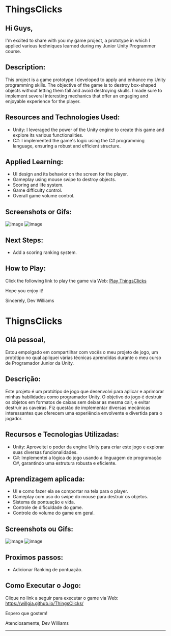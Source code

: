 # ThingsClicks

## Hi Guys,

I'm excited to share with you my game project, a prototype in which I applied various techniques learned during my Junior Unity Programmer course.

## Description:
This project is a game prototype I developed to apply and enhance my Unity programming skills. The objective of the game is to destroy box-shaped objects without letting them fall and avoid destroying skulls. I made sure to implement several interesting mechanics that offer an engaging and enjoyable experience for the player.

## Resources and Technologies Used:
- Unity: I leveraged the power of the Unity engine to create this game and explore its various functionalities.
- C#: I implemented the game's logic using the C# programming language, ensuring a robust and efficient structure.

## Applied Learning:
- UI design and its behavior on the screen for the player.
- Gameplay using mouse swipe to destroy objects.
- Scoring and life system.
- Game difficulty control.
- Overall game volume control.

## Screenshots or Gifs:
![image](https://github.com/willgja/ThingsClicks/assets/43920697/d1be57b6-1373-4bb3-962b-d409d0b94113)
![image](https://github.com/willgja/ThingsClicks/assets/43920697/48f75374-83b9-45ee-bb1b-0aba124a6c86)

## Next Steps:
- Add a scoring ranking system.

## How to Play:
Click the following link to play the game via Web: [Play ThingsClicks](https://willgja.github.io/ThingsClicks/)

Hope you enjoy it!

Sincerely,
Dev Williams



# ThignsClicks

## Olá pessoal,

Estou empolgado em compartilhar com vocês o meu projeto de jogo, um protótipo no qual apliquei várias técnicas aprendidas durante o meu curso de Programador Junior da Unity.

## Descrição:
Este projeto é um protótipo de jogo que desenvolvi para aplicar e aprimorar minhas habilidades como programador Unity. O objetivo do jogo é  destruir os objetos em formatos de caixas sem deixar as mesma cair, e evitar destruir as caveiras. Fiz questão de implementar diversas mecânicas interessantes que oferecem uma experiência envolvente e divertida para o jogador.

## Recursos e Tecnologias Utilizadas:
- Unity: Aproveitei o poder da engine Unity para criar este jogo e explorar suas diversas funcionalidades.
- C#: Implementei a lógica do jogo usando a linguagem de programação C#, garantindo uma estrutura robusta e eficiente.

## Aprendizagem aplicada:
- UI e como fazer ela se comportar na tela para o player.
- Gameplay com uso do swipe do mouse para destruir os objetos.
- Sistema de pontuação e vida.
- Controle de dificuldade do game.
- Controle do volume do game em geral.

## Screenshots ou Gifs:
![image](https://github.com/willgja/ThingsClicks/assets/43920697/d1be57b6-1373-4bb3-962b-d409d0b94113)
![image](https://github.com/willgja/ThingsClicks/assets/43920697/48f75374-83b9-45ee-bb1b-0aba124a6c86)

## Proximos passos:
- Adicionar Ranking de pontuação.


## Como Executar o Jogo:
Clique no link a seguir para executar o game via Web: https://willgja.github.io/ThingsClicks/


Espero que gostem!

Atenciosamente,
Dev Williams



*******
